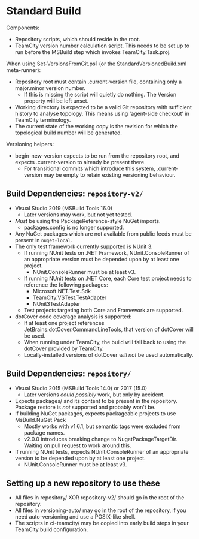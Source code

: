 # Standard Build

Components:
* Repository scripts, which should reside in the root.
* TeamCity version number calculation script. This needs to be set up to run before the MSBuild step which invokes TeamCity.Task.proj.

When using Set-VersionsFromGit.ps1 (or the StandardVersionedBuild.xml meta-runner):
* Repository root must contain .current-version file, containing only a major.minor version number.
  * If this is missing the script will quietly do nothing. The Version property will be left unset.
* Working directory is expected to be a valid Git repository with sufficient history to analyse topology. This means using 'agent-side checkout' in TeamCity terminology.
* The current state of the working copy is the revision for which the topological build number will be generated.

Versioning helpers:
* begin-new-version expects to be run from the repository root, and expects .current-version to already be present there.
  * For transitional commits which introduce this system, .current-version may be empty to retain existing versioning behaviour.

## Build Dependencies: `repository-v2/`

* Visual Studio 2019 (MSBuild Tools 16.0)
  * Later versions may work, but not yet tested.
* *Must* be using the PackageReference-style NuGet imports.
  * packages.config is no longer supported.
* Any NuGet packages which are not available from public feeds must be present in `nuget-local`.
* The only test framework currently supported is NUnit 3.
  * If running NUnit tests on .NET Framework, NUnit.ConsoleRunner of an appropriate version must be depended upon by at least one project.
    * NUnit.ConsoleRunner must be at least v3.
  * If running NUnit tests on .NET Core, each Core test project needs to reference the following packages:
    * Microsoft.NET.Test.Sdk
    * TeamCity.VSTest.TestAdapter
    * NUnit3TestAdapter
  * Test projects targeting both Core and Framework are supported.
* dotCover code coverage analysis is supported:
  * If at least one project references JetBrains.dotCover.CommandLineTools, that version of dotCover will be used.
  * When running under TeamCity, the build will fall back to using the dotCover provided by TeamCity.
  * Locally-installed versions of dotCover *will not* be used automatically.

## Build Dependencies: `repository/`

* Visual Studio 2015 (MSBuild Tools 14.0) or 2017 (15.0)
  * Later versions *could possibly* work, but only by accident.
* Expects packages/ and its content to be present in the repository. Package restore is *not* supported and probably won't be.
* If building NuGet packages, expects packageable projects to use MsBuild.NuGet.Pack
  * Mostly works with v1.6.1, but semantic tags were excluded from package names.
  * v2.0.0 introduces breaking change to NugetPackageTargetDir. Waiting on pull request to work around this.
* If running NUnit tests, expects NUnit.ConsoleRunner of an appropriate version to be depended upon by at least one project.
  * NUnit.ConsoleRunner must be at least v3.

## Setting up a new repository to use these

* All files in repository/ XOR repository-v2/ should go in the root of the repository.
* All files in versioning-auto/ may go in the root of the repository, if you need auto-versioning and use a POSIX-like shell.
* The scripts in ci-teamcity/ may be copied into early build steps in your TeamCity build configuration.

